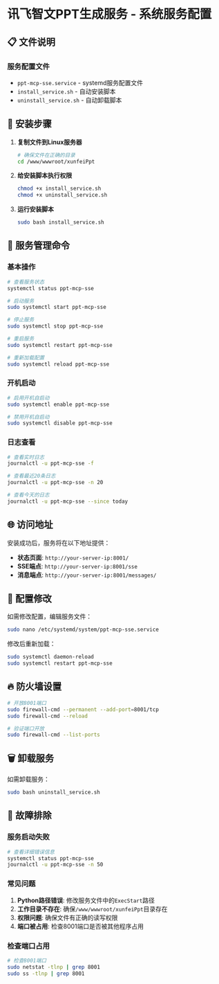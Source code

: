 # 讯飞智文PPT生成服务 - 系统服务配置

## 📋 文件说明

### 服务配置文件
- `ppt-mcp-sse.service` - systemd服务配置文件
- `install_service.sh` - 自动安装脚本
- `uninstall_service.sh` - 自动卸载脚本

## 🚀 安装步骤

1. **复制文件到Linux服务器**
   ```bash
   # 确保文件在正确的目录
   cd /www/wwwroot/xunfeiPpt
   ```

2. **给安装脚本执行权限**
   ```bash
   chmod +x install_service.sh
   chmod +x uninstall_service.sh
   ```

3. **运行安装脚本**
   ```bash
   sudo bash install_service.sh
   ```

## 🎯 服务管理命令

### 基本操作
```bash
# 查看服务状态
systemctl status ppt-mcp-sse

# 启动服务
sudo systemctl start ppt-mcp-sse

# 停止服务
sudo systemctl stop ppt-mcp-sse

# 重启服务
sudo systemctl restart ppt-mcp-sse

# 重新加载配置
sudo systemctl reload ppt-mcp-sse
```

### 开机启动
```bash
# 启用开机自启动
sudo systemctl enable ppt-mcp-sse

# 禁用开机自启动
sudo systemctl disable ppt-mcp-sse
```

### 日志查看
```bash
# 查看实时日志
journalctl -u ppt-mcp-sse -f

# 查看最近20条日志
journalctl -u ppt-mcp-sse -n 20

# 查看今天的日志
journalctl -u ppt-mcp-sse --since today
```

## 🌐 访问地址

安装成功后，服务将在以下地址提供：

- **状态页面**: `http://your-server-ip:8001/`
- **SSE端点**: `http://your-server-ip:8001/sse`
- **消息端点**: `http://your-server-ip:8001/messages/`

## 🔧 配置修改

如需修改配置，编辑服务文件：
```bash
sudo nano /etc/systemd/system/ppt-mcp-sse.service
```

修改后重新加载：
```bash
sudo systemctl daemon-reload
sudo systemctl restart ppt-mcp-sse
```

## 🔥 防火墙设置

```bash
# 开放8001端口
sudo firewall-cmd --permanent --add-port=8001/tcp
sudo firewall-cmd --reload

# 验证端口开放
sudo firewall-cmd --list-ports
```

## 🗑️ 卸载服务

如需卸载服务：
```bash
sudo bash uninstall_service.sh
```

## 🐛 故障排除

### 服务启动失败
```bash
# 查看详细错误信息
systemctl status ppt-mcp-sse
journalctl -u ppt-mcp-sse -n 50
```

### 常见问题
1. **Python路径错误**: 修改服务文件中的`ExecStart`路径
2. **工作目录不存在**: 确保`/www/wwwroot/xunfeiPpt`目录存在
3. **权限问题**: 确保文件有正确的读写权限
4. **端口被占用**: 检查8001端口是否被其他程序占用

### 检查端口占用
```bash
# 检查8001端口
sudo netstat -tlnp | grep 8001
sudo ss -tlnp | grep 8001
```